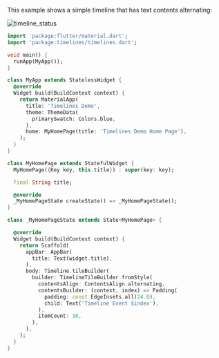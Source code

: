 <!-- TODO: sync with readme.md example section -->
This example shows a simple timeline that has text contents alternating:

![timeline_status](https://raw.github.com/chulwoo-park/timelines/release/0.1.0/screenshots/example.png)


``` dart
import 'package:flutter/material.dart';
import 'package:timelines/timelines.dart';

void main() {
  runApp(MyApp());
}

class MyApp extends StatelessWidget {
  @override
  Widget build(BuildContext context) {
    return MaterialApp(
      title: 'Timelines Demo',
      theme: ThemeData(
        primarySwatch: Colors.blue,
      ),
      home: MyHomePage(title: 'Timelines Demo Home Page'),
    );
  }
}

class MyHomePage extends StatefulWidget {
  MyHomePage({Key key, this.title}) : super(key: key);

  final String title;

  @override
  _MyHomePageState createState() => _MyHomePageState();
}

class _MyHomePageState extends State<MyHomePage> {

  @override
  Widget build(BuildContext context) {
    return Scaffold(
      appBar: AppBar(
        title: Text(widget.title),
      ),
      body: Timeline.tileBuilder(
        builder: TimelineTileBuilder.fromStyle(
          contentsAlign: ContentsAlign.alternating,
          contentsBuilder: (context, index) => Padding(
            padding: const EdgeInsets.all(24.0),
            child: Text('Timeline Event $index'),
          ),
          itemCount: 10,
        ),
      ),
    );
  }
}
```

